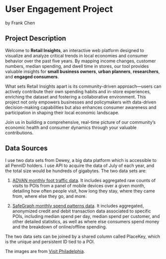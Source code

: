 # User Engagement Project

by Frank Chen

## Project Description
Welcome to **Retail Insights**, an interactive web platform designed to visualize and analyze critical trends in local economies and consumer behavior over the past five years. By mapping income changes, customer numbers, median spending, and dwell time in stores, our tool provides valuable insights for **small business owners**, **urban planners**, **researchers**, and **engaged consumers**. 

What sets Retail Insights apart is its community-driven approach—users can actively contribute their own spending habits and in-store experiences, enriching the dataset and fostering a collaborative environment. This project not only empowers businesses and policymakers with data-driven decision-making capabilities but also enhances consumer awareness and participation in shaping their local economic landscape.

Join us in building a comprehensive, real-time picture of our community’s economic health and consumer dynamics through your valuable contributions.

## Data Sources

I use two data sets from Dewey, a big data platform which is accessible to all PennID holders. I use API to acquire the data of July of each year, and the total size would be hundreds of gigabytes. The two data sets are:

1. [ADVAN monthly foot traffic data](https://app.deweydata.io/products/5acc9f39-1ca6-4535-b3ff-38f6b9baf85e/package). It includes aggregated raw counts of visits to POIs from a panel of mobile devices over a given month, detailing how often people visit, how long they stay, where they came from, where else they go, and more.

2. [SafeGraph monthly spend patterns data](https://app.deweydata.io/products/eb6e748a-0fdd-4bc7-9dd7-bbed0890948d/package). It includes aggregated, anonymized credit and debit transaction data associated to specific POIs, including median spend per day, median spend per customer, and other detailed statistics, as well as where else consumers spend money and the breakdown of online/offline spending.

The two data sets can be joined by a shared column called PlaceKey, which is the unique and persistent ID tied to a POI.

The images are from [Visit Philadelphia](https://www.visitphilly.com/).